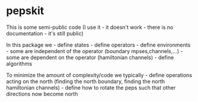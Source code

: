 # pepskit

This is some semi-public code (I use it - it doesn't work - there is no documentation - it's still public)

In this package we
    - define states
    - define operators
    - define environments
        - some are independent of the operator (boundary mpses,channels,...)
        - some are dependent on the operator (hamiltonian channels)
    - define algorithms

To minimize the amount of complexity/code we typically
    - define operations acting on the north (finding the north boundary, finding the north hamiltonian channels)
    - define how to rotate the peps such that other directions now become north
